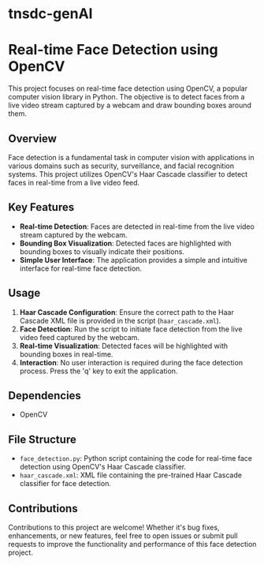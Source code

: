 # tnsdc-genAI
# Real-time Face Detection using OpenCV

This project focuses on real-time face detection using OpenCV, a popular computer vision library in Python. The objective is to detect faces from a live video stream captured by a webcam and draw bounding boxes around them.

## Overview

Face detection is a fundamental task in computer vision with applications in various domains such as security, surveillance, and facial recognition systems. This project utilizes OpenCV's Haar Cascade classifier to detect faces in real-time from a live video feed.

## Key Features

- **Real-time Detection**: Faces are detected in real-time from the live video stream captured by the webcam.
- **Bounding Box Visualization**: Detected faces are highlighted with bounding boxes to visually indicate their positions.
- **Simple User Interface**: The application provides a simple and intuitive interface for real-time face detection.

## Usage

1. **Haar Cascade Configuration**: Ensure the correct path to the Haar Cascade XML file is provided in the script (`haar_cascade.xml`).
2. **Face Detection**: Run the script to initiate face detection from the live video feed captured by the webcam.
3. **Real-time Visualization**: Detected faces will be highlighted with bounding boxes in real-time.
4. **Interaction**: No user interaction is required during the face detection process. Press the 'q' key to exit the application.

## Dependencies

- OpenCV

## File Structure

- `face_detection.py`: Python script containing the code for real-time face detection using OpenCV's Haar Cascade classifier.
- `haar_cascade.xml`: XML file containing the pre-trained Haar Cascade classifier for face detection.

## Contributions

Contributions to this project are welcome! Whether it's bug fixes, enhancements, or new features, feel free to open issues or submit pull requests to improve the functionality and performance of this face detection project.

